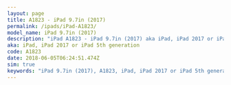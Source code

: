 ```yaml
---
layout: page
title: A1823 - iPad 9.7in (2017)
permalink: /ipads/iPad-A1823/
model_name: iPad 9.7in (2017)
description: "iPad A1823 - iPad 9.7in (2017) aka iPad, iPad 2017 or iPad 5th generation. 3 Best compatible iPad cases, pens, chargers and keyboards."
aka: iPad, iPad 2017 or iPad 5th generation
code: A1823
date: 2018-06-05T06:24:51.474Z
sim: true
keywords: "iPad 9.7in (2017), A1823, iPad, iPad 2017 or iPad 5th generation"
---
```

